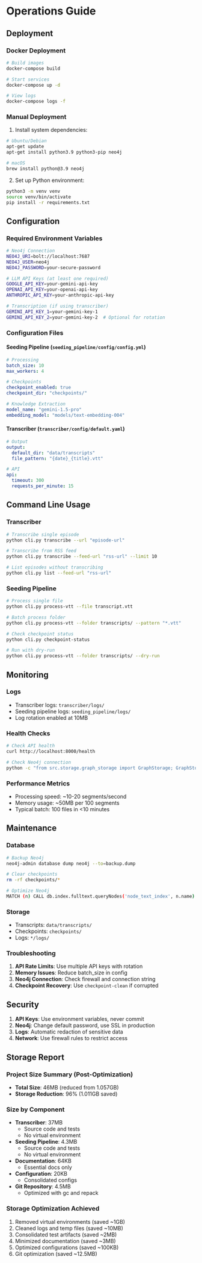 # Operations Guide

## Deployment

### Docker Deployment

```bash
# Build images
docker-compose build

# Start services
docker-compose up -d

# View logs
docker-compose logs -f
```

### Manual Deployment

1. Install system dependencies:
```bash
# Ubuntu/Debian
apt-get update
apt-get install python3.9 python3-pip neo4j

# macOS
brew install python@3.9 neo4j
```

2. Set up Python environment:
```bash
python3 -m venv venv
source venv/bin/activate
pip install -r requirements.txt
```

## Configuration

### Required Environment Variables

```bash
# Neo4j Connection
NEO4J_URI=bolt://localhost:7687
NEO4J_USER=neo4j
NEO4J_PASSWORD=your-secure-password

# LLM API Keys (at least one required)
GOOGLE_API_KEY=your-gemini-api-key
OPENAI_API_KEY=your-openai-api-key
ANTHROPIC_API_KEY=your-anthropic-api-key

# Transcription (if using transcriber)
GEMINI_API_KEY_1=your-gemini-key-1
GEMINI_API_KEY_2=your-gemini-key-2  # Optional for rotation
```

### Configuration Files

#### Seeding Pipeline (`seeding_pipeline/config/config.yml`)
```yaml
# Processing
batch_size: 10
max_workers: 4

# Checkpoints
checkpoint_enabled: true
checkpoint_dir: "checkpoints/"

# Knowledge Extraction
model_name: "gemini-1.5-pro"
embedding_model: "models/text-embedding-004"
```

#### Transcriber (`transcriber/config/default.yaml`)
```yaml
# Output
output:
  default_dir: "data/transcripts"
  file_pattern: "{date}_{title}.vtt"

# API
api:
  timeout: 300
  requests_per_minute: 15
```

## Command Line Usage

### Transcriber

```bash
# Transcribe single episode
python cli.py transcribe --url "episode-url"

# Transcribe from RSS feed
python cli.py transcribe --feed-url "rss-url" --limit 10

# List episodes without transcribing
python cli.py list --feed-url "rss-url"
```

### Seeding Pipeline

```bash
# Process single file
python cli.py process-vtt --file transcript.vtt

# Batch process folder
python cli.py process-vtt --folder transcripts/ --pattern "*.vtt"

# Check checkpoint status
python cli.py checkpoint-status

# Run with dry-run
python cli.py process-vtt --folder transcripts/ --dry-run
```

## Monitoring

### Logs

- Transcriber logs: `transcriber/logs/`
- Seeding pipeline logs: `seeding_pipeline/logs/`
- Log rotation enabled at 10MB

### Health Checks

```bash
# Check API health
curl http://localhost:8000/health

# Check Neo4j connection
python -c "from src.storage.graph_storage import GraphStorage; GraphStorage().verify_connection()"
```

### Performance Metrics

- Processing speed: ~10-20 segments/second
- Memory usage: ~50MB per 100 segments
- Typical batch: 100 files in <10 minutes

## Maintenance

### Database

```bash
# Backup Neo4j
neo4j-admin database dump neo4j --to=backup.dump

# Clear checkpoints
rm -rf checkpoints/*

# Optimize Neo4j
MATCH (n) CALL db.index.fulltext.queryNodes('node_text_index', n.name) YIELD node RETURN count(node)
```

### Storage

- Transcripts: `data/transcripts/`
- Checkpoints: `checkpoints/`
- Logs: `*/logs/`

### Troubleshooting

1. **API Rate Limits**: Use multiple API keys with rotation
2. **Memory Issues**: Reduce batch_size in config
3. **Neo4j Connection**: Check firewall and connection string
4. **Checkpoint Recovery**: Use `checkpoint-clean` if corrupted

## Security

1. **API Keys**: Use environment variables, never commit
2. **Neo4j**: Change default password, use SSL in production
3. **Logs**: Automatic redaction of sensitive data
4. **Network**: Use firewall rules to restrict access

## Storage Report

### Project Size Summary (Post-Optimization)
- **Total Size**: 46MB (reduced from 1.057GB)
- **Storage Reduction**: 96% (1.011GB saved)

### Size by Component
- **Transcriber**: 37MB
  - Source code and tests
  - No virtual environment
- **Seeding Pipeline**: 4.3MB
  - Source code and tests  
  - No virtual environment
- **Documentation**: 64KB
  - Essential docs only
- **Configuration**: 20KB
  - Consolidated configs
- **Git Repository**: 4.5MB
  - Optimized with gc and repack

### Storage Optimization Achieved
1. Removed virtual environments (saved ~1GB)
2. Cleaned logs and temp files (saved ~10MB)
3. Consolidated test artifacts (saved ~2MB)
4. Minimized documentation (saved ~3MB)
5. Optimized configurations (saved ~100KB)
6. Git optimization (saved ~12.5MB)